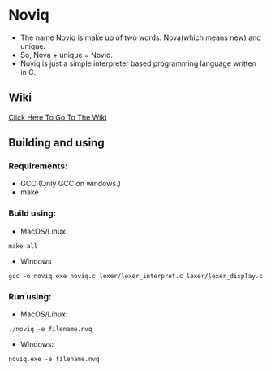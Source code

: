 # Noviq
- The name Noviq is make up of two words: Nova(which means new) and unique.
- So, Nova + unique = Noviq.
- Noviq is just a simple interpreter based programming language written in C.

## Wiki
[Click Here To Go To The Wiki](https://coredex-source.github.io/Noviq-site/wiki/introduction.html)

## Building and using
### Requirements:
  - GCC (Only GCC on windows.)
  - make
### Build using:
- MacOS/Linux
```
make all
```
- Windows
```
gcc -o noviq.exe noviq.c lexer/lexer_interpret.c lexer/lexer_display.c
```
### Run using:
- MacOS/Linux:
```
./noviq -e filename.nvq
```
- Windows:
```
noviq.exe -e filename.nvq
```
